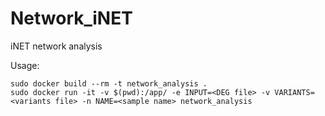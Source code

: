 # Network_iNET
 iNET network analysis


Usage:

```
sudo docker build --rm -t network_analysis .
sudo docker run -it -v $(pwd):/app/ -e INPUT=<DEG file> -v VARIANTS=<variants file> -n NAME=<sample name> network_analysis 
```